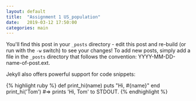 ```yaml
---
layout: default
title:  "Assignment 1 US_population"
date:   2019-03-12 17:50:00
categories: main
---
```


You'll find this post in your `_posts` directory - edit this post and re-build (or run with the `-w` switch) to see your changes!
To add new posts, simply add a file in the `_posts` directory that follows the convention: YYYY-MM-DD-name-of-post.ext.

Jekyll also offers powerful support for code snippets:

{% highlight ruby %}
def print_hi(name)
  puts "Hi, #{name}"
end
print_hi('Tom')
#=> prints 'Hi, Tom' to STDOUT.
{% endhighlight %}





<!DOCTYPE html>
<html>
<head>
    <meta charset="utf-8">
    <title></title>
    <script src="http://d3js.org/d3.v3.min.js" charset="utf-8"></script>
    <script src="https://d3js.org/d3-color.v1.min.js"></script>
    <style>
        .axis path,
        .axis line{
            fill: none;
            stroke: black;
            shape-rendering: crispEdges;
        }
        .axis text{
            font-family: sans-serif;
            font-size: 11px;
        }
        svg {
            margin-left: auto;
            margin-right: auto;
            display: block;
        }

        .bar.right {
            fill: steelblue;
        }

        .bar.left {
            fill: brown;
        }

        .axis text {
            font: 10px sans-serif;
        }

        .axis path,
        .axis line {
            fill: none;
            stroke: #000;
            shape-rendering: crispEdges;
        }

        .grid .tick {
            stroke: #FFF;
            opacity: 0.7;
            stroke-width: 0.5;
        }

        .grid path {
            stroke-width: 0;
        }
    </style>
</head>
<body>
<script >
    // 添加SVG画布
    //var dataset =[885,325,285,706 ];//['crew',885], ['first',325], ['second',285], ['third',706]  [885],[325],[285],[706]  885,325,285,706
    var categories = ['0-4', '5-9', '10-14', '15-19',
        '20-24', '25-29', '30-34', '35-39', '40-44',
        '45-49', '50-54', '55-59', '60-64', '65-69',
        '70-74', '75-79', '80-84', '85-89', '90+'
        ];

    var dataset=[];
    var sex=[];
    var year=[];
    var age=[];
    var people=[];




    //var key =['crew','first','second','third'];
    var width = 1500;    // SVG的宽度
    var height = 800;   // SVG的长度
    var svg = d3.select("body")
        .append('svg')  // body中添加SVG
        .attr('width', width)
        .attr('height', height);
    var padding = {top: 20, right: 50, bottom: 70, left: 50};

    // 定义数据与比例尺
    var xAxisWidth = 1000;   //x轴宽度
    var yAxisWidth = 600;   //y轴宽度
    var xrangeWidth = 900;   //x轴宽度
    var yrangeWidth = 550;   //y轴宽度

    var xScale = d3.scale.linear()  //x轴比例尺（线性比例尺）
       // .domain([0,d3.max(people, function(d){ return d;})])
        //.range([0+padding.left,xAxisWidth-padding.right]);
        .range([0,xAxisWidth]);
    var yScale = d3.scale.ordinal() //y轴比例尺（序数比例尺）
    //.domain(d3.range(dataset.length))//d3.range(dataset.length)
        //.domain(categories)
        .rangeRoundBands([yAxisWidth,0],0.2);
        //yScale.range([yAxisWidth,0]);


    // 定义坐标轴
    var xAxis = d3.svg.axis()
        .scale(xScale)
        //.tickFormat(function(d) { return (d<0) ? -1*d+"%" : d+"%"; })
        .orient("bottom")
        //.ticks(12)
        .tickSize(-yAxisWidth)
        .tickFormat(function(d) { return (d<0.5) ? ((0.5-d)*24).toFixed(1)+"M" : ((d-0.5)*24).toFixed(1)+"M"; });
       // .tickPadding(height);
        //.tickFormat(function(d) { return (d<0.5) ? Math.round((0.5-d)*24)+"M" : Math.round((d-0.5)*24)+"M"; });


    var yAxis = d3.svg.axis()
        .scale(yScale)
        .orient("left");
    var yAxis2 = d3.svg.axis()
        .scale(yScale)
        .orient("right");


    // 添加坐标轴
    svg.append("g")
        .attr("class","axis")
        .attr("transform","translate(" + padding.left + "," + (height - padding.bottom) + ")")
        .call(xAxis);

    //alert("out");
    var steelblue = d3.rgb("steelblue");

        headerColumn = "age";
        leftColumn = "people";
        rightColumn = "people2";
        sextype = "sex";
        yeartype = "year";
    d3.csv("census2000.csv", function(error, data) {
        if (error){
            console.log(error);
            alert("eee");

        }
        console.log(data);
        data.forEach(function(d) {
        //for(var i=0; i<data.length; i++) {
            if(d[yeartype]==="1990"){
                d[leftColumn] = d[leftColumn];
                d[rightColumn] = d[rightColumn];
               // alert("aaa");
            }

            //alert("aaa");
       // }
        });
        //alert("Are you ready?");
        xScale.domain(
            // Include other columnß
            [-d3.max(data, function(d) { return d[leftColumn]; })*1.2,
                d3.max(data, function(d) { return d[leftColumn]; })*1.2]
        ).nice();
        yScale.domain(data.map(function(d) { return d[headerColumn]; }));

        var bar = svg.selectAll(".bar").data(data).enter();



        var m = d3.rgb(0,150,240);	//浅蓝色
        var w = d3.rgb(240,120,120);	//浅粉色
        var om = d3.rgb(0,90,190);	//蓝色
        var ow = d3.rgb(160,70,70);	//粉色
        var b = d3.rgb(200,200,200);

        // Right bar
        bar.append("rect")
            .attr({
                "class": "bar right",
                "x": padding.left+xScale(0),
                "y": function(d,i) { if((i%2)===0){
                    //alert(i);
                    return height-yAxisWidth-padding.bottom +yScale(d[headerColumn]);
                }else if((i%2)===1){
                    //alert(i);
                    return height-yAxisWidth-padding.bottom +yScale(d[headerColumn])+15;
                }},
                "width": function(d) {
                    return Math.abs(xScale(d[rightColumn]) - xScale(0)); },
                "height": yScale.rangeBand()*0.6
            })
            .style("fill",function(d,i){
                if((i%2)===0){
                    return ow;
                }else if((i%2)===1){
                    return w;
                }
            });
        // Left bar
        bar.append("rect")
            .attr({
                "class": "bar left",
                "x": function(d) { return padding.left+xScale(-d[leftColumn]); },
                "y": function(d,i) { if((i%2)===0){
                    //alert(i);
                    return height-yAxisWidth-padding.bottom +yScale(d[headerColumn]);
                }else if((i%2)===1){
                    //alert(i);
                    return height-yAxisWidth-padding.bottom +yScale(d[headerColumn])+15;
                }},
                "width": function(d) {
                    return Math.abs(xScale(d[leftColumn]) - xScale(0)); },
                "height": yScale.rangeBand()*0.6
            })
            .style("fill",function(d,i){
                if((i%2)===0){
                    return om;
                }else if((i%2)===1){
                    return m;
                }
            });


        svg.append("g")
            .attr("class","axis")
            .attr("transform","translate(" + padding.left + "," + (height - padding.bottom - yAxisWidth) + ")")
            .call(yAxis);

        svg.append("g")
            .attr("class","axis")
            .attr("transform","translate(" + (xAxisWidth+padding.left) + "," + (height - padding.bottom - yAxisWidth) + ")")
            .call(yAxis2);


       // alert("legend");

        bar.append("rect")
            .attr("x", padding.left+ 100)
            .attr("y", height-40)
            .attr("width", 20)
            .attr("height", 20)
            .style("fill", m);

        bar.append("text")
        //.attr("x", xAxisWidth)
        //.attr("y", height-yAxisWidth-padding.bottom-50)
        // .classed("legendtext", true)
            .attr("transform","translate(" + (padding.left + 130) + "," + (height -25) + ")")
            .attr("font-size","14px")
            .text("Man(2000)");

        bar.append("rect")
            .attr("x", padding.left+600)
            .attr("y", height-40)
            .attr("width", 20)
            .attr("height", 20)
            .style("fill", w);

        bar.append("text")
            .attr("transform","translate(" + (padding.left+630) + "," + (height - 25) + ")")
            .attr("font-size","14px")
            .text("Woman(2000)");

        bar.append("rect")
            .attr("x", padding.left+ 300)
            .attr("y", height-40)
            .attr("width", 20)
            .attr("height", 20)
            .style("fill", om);

        bar.append("text")
        //.attr("x", xAxisWidth)
        //.attr("y", height-yAxisWidth-padding.bottom-50)
        // .classed("legendtext", true)
            .attr("transform","translate(" + (padding.left+330) + "," + (height - 25) + ")")
            .attr("font-size","14px")
            .text("Man(1900)");

        bar.append("rect")
            .attr("x", padding.left+800)
            .attr("y", height-40)
            .attr("width", 20)
            .attr("height", 20)
            .style("fill", ow);

        bar.append("text")
            .attr("transform","translate(" + (padding.left+830) + "," + (height - 25) + ")")
            .attr("font-size","14px")
            .text("Woman(1900)");






        bar.append("text")
            .attr("transform","translate(" + (xAxisWidth+70) + "," + (height- padding.bottom+10) + ")")
            .attr("font-size","12px")
            .text("Population");
        bar.append("text")//age left
            .attr("transform","translate(" + (padding.left-20) + "," + (height - padding.bottom - yAxisWidth-10) + ")")
            .attr("font-size","12px")
            .text("Age");
        bar.append("text")//age right
            .attr("transform","translate(" + (xAxisWidth+50) + "," + (height - padding.bottom - yAxisWidth-10) + ")")
            .attr("font-size","12px")
            .text("Age");

        bar.append("text")//title
            .attr("transform","translate(" + (padding.left+280) + "," + (height - padding.bottom - yAxisWidth-40) + ")")
            .attr("font-size","20px")
            .text("The Change of U.S. Population Pyramid (1900-2000)");
        //


    });




</script>





</body>
</html>